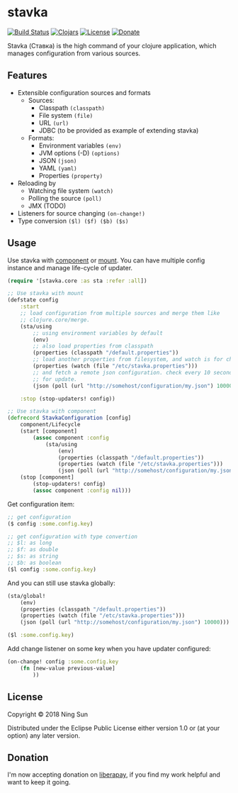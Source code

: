 # stavka

[![Build Status](https://travis-ci.org/sunng87/stavka.png?branch=master)](https://travis-ci.org/sunng87/stavka)
[![Clojars](https://img.shields.io/clojars/v/stavka.svg)](https://clojars.org/stavka)
[![License](https://img.shields.io/badge/license-eclipse-blue.svg)](https://github.com/sunng87/stavka/blob/master/LICENSE)
[![Donate](https://img.shields.io/badge/donate-liberapay-yellow.svg)](https://liberapay.com/Sunng/donate)

Stavka (Ставка) is the high command of your clojure application,
which manages configuration from various sources.

## Features

* Extensible configuration sources and formats
  * Sources:
    * Classpath `(classpath)`
    * File system `(file)`
    * URL `(url)`
    * JDBC (to be provided as example of extending stavka)
  * Formats:
    * Environment variables `(env)`
    * JVM options (-D) `(options)`
    * JSON `(json)`
    * YAML `(yaml)`
    * Properties `(property)`
* Reloading by
  * Watching file system `(watch)`
  * Polling the source `(poll)`
  * JMX (TODO)
* Listeners for source changing `(on-change!)`
* Type conversion `($l) ($f) ($b) ($s)`


## Usage

Use stavka with [component](https://github.com/stuartsierra/component)
or [mount](https://github.com/tolitius/mount). You can have multiple
config instance and manage life-cycle of updater.

```clj
(require '[stavka.core :as sta :refer :all])

;; Use stavka with mount
(defstate config
    :start
    ;; load configuration from multiple sources and merge them like
    ;; clojure.core/merge.
    (sta/using
        ;; using environment variables by default
        (env)
        ;; also load properties from classpath
        (properties (classpath "/default.properties"))
        ;; load another properties from filesystem, and watch is for change
        (properties (watch (file "/etc/stavka.properties")))
        ;; and fetch a remote json configuration. check every 10 seconds
        ;; for update.
        (json (poll (url "http://somehost/configuration/my.json") 10000)))

    :stop (stop-updaters! config))

;; Use stavka with component
(defrecord StavkaConfiguration [config]
    component/Lifecycle
    (start [component]
        (assoc component :config
            (sta/using
                (env)
                (properties (classpath "/default.properties"))
                (properties (watch (file "/etc/stavka.properties")))
                (json (poll (url "http://somehost/configuration/my.json") 10000)))))
    (stop [component]
        (stop-updaters! config)
        (assoc component :config nil)))
```

Get configuration item:

```clj
;; get configuration
($ config :some.config.key)

;; get configuration with type convertion
;; $l: as long
;; $f: as double
;; $s: as string
;; $b: as boolean
($l config :some.config.key)
```

And you can still use stavka globally:

```clj
(sta/global!
    (env)
    (properties (classpath "/default.properties"))
    (properties (watch (file "/etc/stavka.properties")))
    (json (poll (url "http://somehost/configuration/my.json") 10000)))

($l :some.config.key)
```

Add change listener on some key when you have updater configured:

```clj
(on-change! config :some.config.key
    (fn [new-value previous-value]
        ))
```

## License

Copyright © 2018 Ning Sun

Distributed under the Eclipse Public License either version 1.0 or (at
your option) any later version.

## Donation

I'm now accepting donation on [liberapay](https://liberapay.com/Sunng/donate),
if you find my work helpful and want to keep it going.

